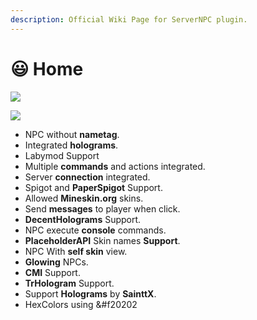 ```yaml
---
description: Official Wiki Page for ServerNPC plugin.
---
```


# 😃 Home

![](https://proxy.spigotmc.org/90d8fd85ab44204487d328269abdb92eabda2469?url=https%3A%2F%2Fi.imgur.com%2FeYdzeFh.png)

![](https://proxy.spigotmc.org/8dae1415437bb46e92f931675a8894cf8e80d975?url=https%3A%2F%2Fi.imgur.com%2FuM0bicx.png)

* NPC without **nametag**.
* Integrated **holograms**.
* Labymod Support
* Multiple **commands** and actions integrated.
* Server **connection** integrated.
* Spigot and **PaperSpigot** Support.
* Allowed **Mineskin.org** skins.
* Send **messages** to player when click.
* **DecentHolograms** Support.
* NPC execute **console** commands.
* **PlaceholderAPI** Skin names **Support**.
* NPC With **self skin** view.
* **Glowing** NPCs.
* **CMI** Support.
* **TrHologram** Support.
* Support **Holograms** by **SainttX**.
* HexColors using \&#f20202

